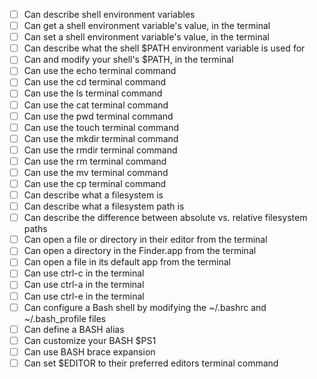 - [ ] Can describe shell environment variables
- [ ] Can get a shell environment variable's value, in the terminal
- [ ] Can set a shell environment variable's value, in the terminal
- [ ] Can describe what the shell $PATH environment variable is used for
- [ ] Can and modify your shell's $PATH, in the terminal
- [ ] Can use the echo terminal command
- [ ] Can use the cd terminal command
- [ ] Can use the ls terminal command
- [ ] Can use the cat terminal command
- [ ] Can use the pwd terminal command
- [ ] Can use the touch terminal command
- [ ] Can use the mkdir terminal command
- [ ] Can use the rmdir terminal command
- [ ] Can use the rm terminal command
- [ ] Can use the mv terminal command
- [ ] Can use the cp terminal command
- [ ] Can describe what a filesystem is
- [ ] Can describe what a filesystem path is
- [ ] Can describe the difference between absolute vs. relative filesystem paths
- [ ] Can open a file or directory in their editor from the terminal
- [ ] Can open a directory in the Finder.app from the terminal
- [ ] Can open a file in its default app from the terminal
- [ ] Can use ctrl-c in the terminal
- [ ] Can use ctrl-a in the terminal
- [ ] Can use ctrl-e in the terminal
- [ ] Can configure a Bash shell by modifying the ~/.bashrc and ~/.bash_profile files
- [ ] Can define a BASH alias
- [ ] Can customize your BASH $PS1
- [ ] Can use BASH brace expansion
- [ ] Can set $EDITOR to their preferred editors terminal command